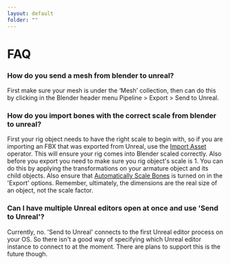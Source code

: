 ```yaml
---
layout: default
folder: ""
---
```


# FAQ

### How do you send a mesh from blender to unreal?
First make sure your mesh is under the ‘Mesh’ collection, then can do this by clicking in the Blender header menu Pipeline > Export > Send to Unreal.


### How do you import bones with the correct scale from blender to unreal?
First your rig object needs to have the right scale to begin with, so if you are importing an FBX that was exported from Unreal, use the [Import Asset](./Import-Asset) operator. This will ensure your rig comes into Blender scaled correctly. Also before you export you need to make sure you rig object's scale is 1. You can do this by applying the transformations on your armature object and its child objects. Also ensure that [Automatically Scale Bones](./Export#automatically-scale-bones) is turned on in the 'Export' options. Remember, ultimately, the dimensions are the real size of an object, not the scale factor.

### Can I have multiple Unreal editors open at once and use 'Send to Unreal'?
Currently, no. 'Send to Unreal' connects to the first Unreal editor process on your OS. So there isn't a good way of specifying which Unreal editor instance to connect to at the moment. There are plans to support this is the future though.